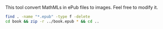 This tool convert MathMLs in ePub files to images. Feel free to modify it.

```bash
find . -name "*.epub" -type f -delete
cd book && zip -r ../book.epub * && cd ..
```
